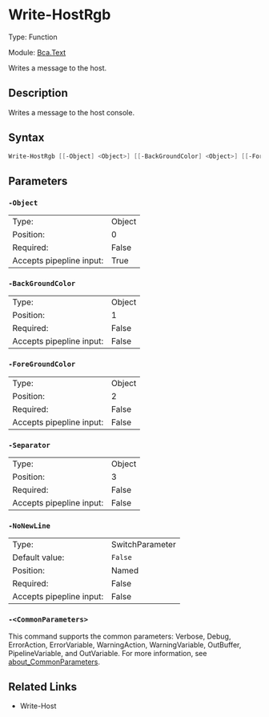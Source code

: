 # Write-HostRgb

Type: Function

Module: [Bca.Text](../ReadMe.md)

Writes a message to the host.
## Description
Writes a message to the host console.
## Syntax
```powershell
Write-HostRgb [[-Object] <Object>] [[-BackGroundColor] <Object>] [[-ForeGroundColor] <Object>] [[-Separator] <Object>] [-NoNewLine] [<CommonParameters>]
```
## Parameters
### `-Object`

| | |
|:-|:-|
|Type:|Object|
|Position:|0|
|Required:|False|
|Accepts pipepline input:|True|

### `-BackGroundColor`

| | |
|:-|:-|
|Type:|Object|
|Position:|1|
|Required:|False|
|Accepts pipepline input:|False|

### `-ForeGroundColor`

| | |
|:-|:-|
|Type:|Object|
|Position:|2|
|Required:|False|
|Accepts pipepline input:|False|

### `-Separator`

| | |
|:-|:-|
|Type:|Object|
|Position:|3|
|Required:|False|
|Accepts pipepline input:|False|

### `-NoNewLine`

| | |
|:-|:-|
|Type:|SwitchParameter|
|Default value:|`False`|
|Position:|Named|
|Required:|False|
|Accepts pipepline input:|False|

### `-<CommonParameters>`
This command supports the common parameters: Verbose, Debug, ErrorAction, ErrorVariable, WarningAction, WarningVariable, OutBuffer, PipelineVariable, and OutVariable.
For more information, see [about_CommonParameters](https:/go.microsoft.com/fwlink/?LinkID=113216).
## Related Links
- Write-Host
